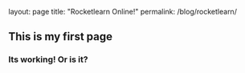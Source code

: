 layout: page
title: "Rocketlearn Online!"
permalink: /blog/rocketlearn/

## This is my first page 

### Its working! Or is it?
